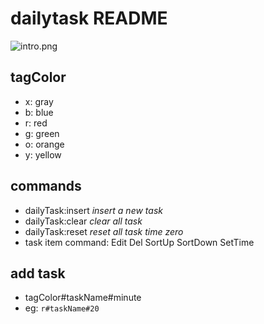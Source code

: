 # dailytask README

![intro.png](https://i.postimg.cc/ZKpBpXVD/Screenshot-2023-02-12-at-02-06-49.png)

## tagColor
- x: gray
- b: blue
- r: red
- g: green
- o: orange
- y: yellow
  
## commands
- dailyTask:insert *insert a new task*
- dailyTask:clear *clear all task*
- dailyTask:reset *reset all task time zero*
- task item command: Edit Del SortUp SortDown SetTime

## add task
- tagColor#taskName#minute
- eg: `r#taskName#20`